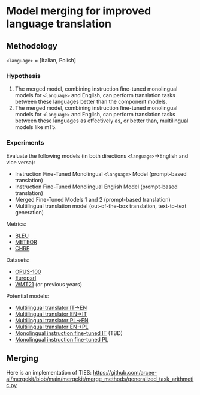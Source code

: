 # Model merging for improved language translation

## Methodology

`<language>` = [Italian, Polish]

### Hypothesis

1. The merged model, combining instruction fine-tuned monolingual models for `<language>` and English, can perform translation tasks between these languages better than the component models.
2. The merged model, combining instruction fine-tuned monolingual models for `<language>` and English, can perform translation tasks between these languages as effectively as, or better than, multilingual models like mT5.

### Experiments

Evaluate the following models (in both directions `<language>`->English and vice
versa):
- Instruction Fine-Tuned Monolingual `<language>` Model (prompt-based translation)
- Instruction Fine-Tuned Monolingual English Model (prompt-based translation)
- Merged Fine-Tuned Models 1 and 2 (prompt-based translation)
- Multilingual translation model (out-of-the-box translation, text-to-text generation)

Metrics:
- [BLEU](https://huggingface.co/spaces/evaluate-metric/bleu)
- [METEOR](https://huggingface.co/spaces/evaluate-metric/meteor)
- [CHRF](https://huggingface.co/spaces/evaluate-metric/chrf)

Datasets:
- [OPUS-100](https://huggingface.co/datasets/Helsinki-NLP/opus-100)
- [Europarl](https://www.statmt.org/europarl/)
- [WMT21](https://huggingface.co/datasets/wmt/wmt21) (or previous years)

Potential models:
- [Multilingual translator IT->EN](https://huggingface.co/Helsinki-NLP/opus-mt-it-en)
- [Multilingual translator EN->IT](https://huggingface.co/Helsinki-NLP/opus-mt-en-it)
- [Multilingual translator PL->EN](https://huggingface.co/Helsinki-NLP/opus-mt-pl-en)
- [Multilingual translator EN->PL](https://huggingface.co/gsarti/opus-mt-tc-en-pl)
- [Monolingual instruction fine-tuned IT]() (TBD)
- [Monolingual instruction fine-tuned PL](https://huggingface.co/Azurro/llama-2-7b-qlora-polish-instruct)

## Merging

Here is an implementation of TIES: https://github.com/arcee-ai/mergekit/blob/main/mergekit/merge_methods/generalized_task_arithmetic.py
